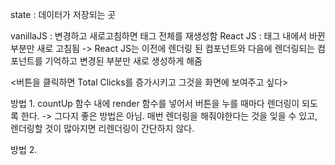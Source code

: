 state : 데이터가 저장되는 곳

vanillaJS : 변경하고 새로고침하면 태그 전체를 재생성함
React JS : 태그 내에서 바뀐 부분만 새로 고침됨
-> React JS는 이전에 렌더링 된 컴포넌트와 다음에 렌더링되는 컴포넌트를 기억하고 변경된 부분만 새로 생성하게 해줌

<버튼을 클릭하면 Total Clicks를 증가시키고 그것을 화면에 보여주고 싶다>

방법 1. countUp 함수 내에 render 함수를 넣어서 버튼을 누를 때마다 렌더링이 되도록 한다.
-> 그다지 좋은 방법은 아님. 매번 렌더링을 해줘야한다는 것을 잊을 수 있고, 렌더링할 것이 많아지면 리렌더링이 간단하지 않다.

방법 2.
